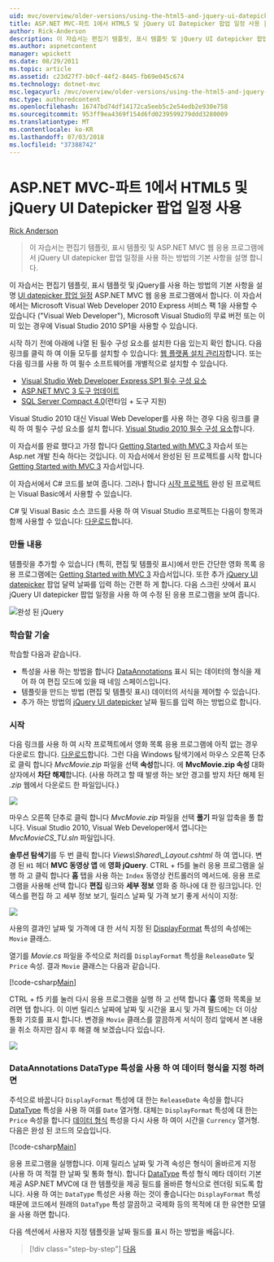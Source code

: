 ```yaml
---
uid: mvc/overview/older-versions/using-the-html5-and-jquery-ui-datepicker-popup-calendar-with-aspnet-mvc/using-the-html5-and-jquery-ui-datepicker-popup-calendar-with-aspnet-mvc-part-1
title: ASP.NET MVC-파트 1에서 HTML5 및 jQuery UI Datepicker 팝업 일정 사용 | Microsoft Docs
author: Rick-Anderson
description: 이 자습서는 편집기 템플릿, 표시 템플릿 및 jQuery UI datepicker 팝업 일정을 ASP.NET MV에서 사용 하는 방법의 기본 사항을 설명 하는 중...
ms.author: aspnetcontent
manager: wpickett
ms.date: 08/29/2011
ms.topic: article
ms.assetid: c23d27f7-b0cf-44f2-8445-fb69e045c674
ms.technology: dotnet-mvc
msc.legacyurl: /mvc/overview/older-versions/using-the-html5-and-jquery-ui-datepicker-popup-calendar-with-aspnet-mvc/using-the-html5-and-jquery-ui-datepicker-popup-calendar-with-aspnet-mvc-part-1
msc.type: authoredcontent
ms.openlocfilehash: 16747bd74df14172ca5eeb5c2e54edb2e930e758
ms.sourcegitcommit: 953ff9ea4369f154d6fd0239599279ddd3280009
ms.translationtype: MT
ms.contentlocale: ko-KR
ms.lasthandoff: 07/03/2018
ms.locfileid: "37388742"
---
```

<a name="using-the-html5-and-jquery-ui-datepicker-popup-calendar-with-aspnet-mvc---part-1"></a>ASP.NET MVC-파트 1에서 HTML5 및 jQuery UI Datepicker 팝업 일정 사용
====================
[Rick Anderson](https://github.com/Rick-Anderson)

> 이 자습서는 편집기 템플릿, 표시 템플릿 및 ASP.NET MVC 웹 응용 프로그램에서 jQuery UI datepicker 팝업 일정을 사용 하는 방법의 기본 사항을 설명 합니다.


이 자습서는 편집기 템플릿, 표시 템플릿 및 jQuery를 사용 하는 방법의 기본 사항을 설명 [UI datepicker 팝업 일정](http://plugins.jquery.com/project/datepicker) ASP.NET MVC 웹 응용 프로그램에서 합니다. 이 자습서에서는 Microsoft Visual Web Developer 2010 Express 서비스 팩 1을 사용할 수 있습니다 (&quot;Visual Web Developer&quot;), Microsoft Visual Studio의 무료 버전 또는 이미 있는 경우에 Visual Studio 2010 SP1을 사용할 수 있습니다.

시작 하기 전에 아래에 나열 된 필수 구성 요소를 설치한 다음 있는지 확인 합니다. 다음 링크를 클릭 하 여 이들 모두를 설치할 수 있습니다: [웹 플랫폼 설치 관리자](https://www.microsoft.com/web/gallery/install.aspx?appid=VWD2010SP1Pack)합니다. 또는 다음 링크를 사용 하 여 필수 소프트웨어를 개별적으로 설치할 수 있습니다.

- [Visual Studio Web Developer Express SP1 필수 구성 요소](https://www.microsoft.com/web/gallery/install.aspx?appid=VWD2010SP1Pack)
- [ASP.NET MVC 3 도구 업데이트](https://www.microsoft.com/web/gallery/install.aspx?appsxml=&amp;appid=MVC3)
- [SQL Server Compact 4.0](https://www.microsoft.com/web/gallery/install.aspx?appid=SQLCE;SQLCEVSTools_4_0)(런타임 + 도구 지원)

Visual Studio 2010 대신 Visual Web Developer를 사용 하는 경우 다음 링크를 클릭 하 여 필수 구성 요소를 설치 합니다. [Visual Studio 2010 필수 구성 요소](https://www.microsoft.com/web/gallery/install.aspx?appsxml=&amp;appid=VS2010SP1Pack)합니다.

이 자습서를 완료 했다고 가정 합니다 [Getting Started with MVC 3](../getting-started-with-aspnet-mvc3/cs/intro-to-aspnet-mvc-3.md) 자습서 또는 Asp.net 개발 친숙 하다는 것입니다. 이 자습서에서 완성된 된 프로젝트를 시작 합니다 [Getting Started with MVC 3](../getting-started-with-aspnet-mvc3/cs/intro-to-aspnet-mvc-3.md) 자습서입니다.

이 자습서에서 C# 코드를 보여 줍니다. 그러나 합니다 [시작 프로젝트](https://archive.msdn.microsoft.com/Project/Download/FileDownload.aspx?ProjectName=aspnetmvcsamples&amp;DownloadId=15800) 완성 된 프로젝트는 Visual Basic에서 사용할 수 있습니다.

C# 및 Visual Basic 소스 코드를 사용 하 여 Visual Studio 프로젝트는 다음이 항목과 함께 사용할 수 있습니다: [다운로드](https://archive.msdn.microsoft.com/Project/Download/FileDownload.aspx?ProjectName=aspnetmvcsamples&amp;DownloadId=15800)합니다.

### <a name="what-youll-build"></a>만들 내용

템플릿을 추가할 수 있습니다 (특히, 편집 및 템플릿 표시)에서 만든 간단한 영화 목록 응용 프로그램에는 [Getting Started with MVC 3](../getting-started-with-aspnet-mvc3/cs/intro-to-aspnet-mvc-3.md) 자습서입니다. 또한 추가 [jQuery UI datepicker](http://jqueryui.com/demos/datepicker/) 팝업 달력 날짜를 입력 하는 간편 하 게 합니다. 다음 스크린 샷에서 표시 jQuery UI datepicker 팝업 일정을 사용 하 여 수정 된 응용 프로그램을 보여 줍니다.

![완성 된 jQuery](using-the-html5-and-jquery-ui-datepicker-popup-calendar-with-aspnet-mvc-part-1/_static/image1.png)

### <a name="skills-youll-learn"></a>학습할 기술

학습할 다음과 같습니다.

- 특성을 사용 하는 방법을 합니다 [DataAnnotations](https://msdn.microsoft.com/library/system.componentmodel.dataannotations.aspx) 표시 되는 데이터의 형식을 제어 하 여 편집 모드에 있을 때 네임 스페이스입니다.
- 템플릿을 만드는 방법 (편집 및 템플릿 표시) 데이터의 서식을 제어할 수 있습니다.
- 추가 하는 방법의 [jQuery UI datepicker](http://jqueryui.com/demos/datepicker/) 날짜 필드를 입력 하는 방법으로 합니다.

### <a name="getting-started"></a>시작

다음 링크를 사용 하 여 시작 프로젝트에서 영화 목록 응용 프로그램에 아직 없는 경우 다운로드 합니다. [다운로드](https://code.msdn.microsoft.com/Project/Download/FileDownload.aspx?https://archive.msdn.microsoft.com/Project/Download/FileDownload.aspx?ProjectName=aspnetmvcsamples&amp;DownloadId=15800)합니다. 그런 다음 Windows 탐색기에서 마우스 오른쪽 단추로 클릭 합니다 *MvcMovie.zip* 파일을 선택 **속성**합니다. 에 **MvcMovie.zip 속성** 대화 상자에서 **차단 해제**합니다. (사용 하려고 할 때 발생 하는 보안 경고를 방지 차단 해제 된 *.zip* 웹에서 다운로드 한 파일입니다.)

![](using-the-html5-and-jquery-ui-datepicker-popup-calendar-with-aspnet-mvc-part-1/_static/image2.png)

마우스 오른쪽 단추로 클릭 합니다 *MvcMovie.zip* 파일을 선택 **풀기** 파일 압축을 풀 합니다. Visual Studio 2010, Visual Web Developer에서 엽니다는 *MvcMovieCS\_TU.sln* 파일입니다.

**솔루션 탐색기**를 두 번 클릭 합니다 *Views\Shared\\_Layout.cshtml* 하 여 엽니다. 변경 된 `H1` 헤더 **MVC 동영상 앱** 에 **영화 jQuery**. CTRL + f5를 눌러 응용 프로그램을 실행 하 고 클릭 합니다 **홈** 탭을 사용 하는 `Index` 동영상 컨트롤러의 메서드에. 응용 프로그램을 사용해 선택 합니다 **편집** 링크와 **세부 정보** 영화 중 하나에 대 한 링크입니다. 인덱스를 편집 하 고 세부 정보 보기, 릴리스 날짜 및 가격 보기 좋게 서식이 지정:

![](using-the-html5-and-jquery-ui-datepicker-popup-calendar-with-aspnet-mvc-part-1/_static/image3.png)

사용의 결과인 날짜 및 가격에 대 한 서식 지정 된 [DisplayFormat](https://msdn.microsoft.com/library/system.componentmodel.dataannotations.displayformatattribute.aspx) 특성의 속성에는 `Movie` 클래스.

열기를 *Movie.cs* 파일을 주석으로 처리를 `DisplayFormat` 특성을 `ReleaseDate` 및 `Price` 속성. 결과 `Movie` 클래스는 다음과 같습니다.

[!code-csharp[Main](using-the-html5-and-jquery-ui-datepicker-popup-calendar-with-aspnet-mvc-part-1/samples/sample1.cs)]

CTRL + f5 키를 눌러 다시 응용 프로그램을 실행 하 고 선택 합니다 **홈** 영화 목록을 보려면 탭 합니다. 이 이번 릴리스 날짜에 날짜 및 시간을 표시 및 가격 필드에는 더 이상 통화 기호를 표시 합니다. 변경을 `Movie` 클래스를 깔끔하게 서식이 정리 앞에서 본 내용을 취소 하지만 잠시 후 해결 해 보겠습니다 있습니다.

![](using-the-html5-and-jquery-ui-datepicker-popup-calendar-with-aspnet-mvc-part-1/_static/image4.png)

### <a name="using-the-dataannotations-datatype-attribute-to-specify-the-data-type"></a>DataAnnotations DataType 특성을 사용 하 여 데이터 형식을 지정 하려면

주석으로 바꿉니다 `DisplayFormat` 특성에 대 한는 `ReleaseDate` 속성을 합니다 [DataType](https://msdn.microsoft.com/library/system.componentmodel.dataannotations.datatype.aspx) 특성을 사용 하 여를 `Date` 열거형. 대체는 `DisplayFormat` 특성에 대 한는 `Price` 속성을 합니다 [데이터 형식](https://msdn.microsoft.com/library/system.componentmodel.dataannotations.datatype.aspx) 특성을 다시 사용 하 여이 시간을 `Currency` 열거형. 다음은 완성 된 코드의 모습입니다.

[!code-csharp[Main](using-the-html5-and-jquery-ui-datepicker-popup-calendar-with-aspnet-mvc-part-1/samples/sample2.cs)]

응용 프로그램을 실행합니다. 이제 릴리스 날짜 및 가격 속성은 형식이 올바르게 지정 (사용 하 여 적절 한 날짜 및 통화 형식). 합니다 [DataType](https://msdn.microsoft.com/library/system.componentmodel.dataannotations.datatype.aspx) 특성 형식 메타 데이터 기본 제공 ASP.NET MVC에 대 한 템플릿을 제공 필드를 올바른 형식으로 렌더링 되도록 합니다. 사용 하 여는 `DataType` 특성은 사용 하는 것이 좋습니다는 `DisplayFormat` 특성 때문에 코드에서 원래의 `DataType` 특성 깔끔하고 국제화 등의 목적에 대 한 유연한 모델을 사용 하면 합니다.

다음 섹션에서 사용자 지정 템플릿을 날짜 필드를 표시 하는 방법을 배웁니다.

> [!div class="step-by-step"]
> [다음](using-the-html5-and-jquery-ui-datepicker-popup-calendar-with-aspnet-mvc-part-2.md)
